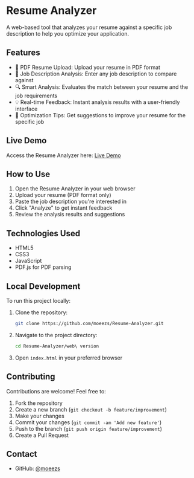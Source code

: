 # Resume Analyzer

A web-based tool that analyzes your resume against a specific job description to help you optimize your application.

## Features

- 📄 PDF Resume Upload: Upload your resume in PDF format
- 💼 Job Description Analysis: Enter any job description to compare against
- 🔍 Smart Analysis: Evaluates the match between your resume and the job requirements
- 💡 Real-time Feedback: Instant analysis results with a user-friendly interface
- 🎯 Optimization Tips: Get suggestions to improve your resume for the specific job

## Live Demo

Access the Resume Analyzer here: [Live Demo](https://moeezs.github.io/Resume-Analyzer/)

## How to Use

1. Open the Resume Analyzer in your web browser
2. Upload your resume (PDF format only)
3. Paste the job description you're interested in
4. Click "Analyze" to get instant feedback
5. Review the analysis results and suggestions

## Technologies Used

- HTML5
- CSS3
- JavaScript
- PDF.js for PDF parsing

## Local Development

To run this project locally:

1. Clone the repository:
   ```bash
   git clone https://github.com/moeezs/Resume-Analyzer.git
   ```
2. Navigate to the project directory:
   ```bash
   cd Resume-Analyzer/web\ version
   ```
3. Open `index.html` in your preferred browser

## Contributing

Contributions are welcome! Feel free to:

1. Fork the repository
2. Create a new branch (`git checkout -b feature/improvement`)
3. Make your changes
4. Commit your changes (`git commit -am 'Add new feature'`)
5. Push to the branch (`git push origin feature/improvement`)
6. Create a Pull Request

## Contact

- GitHub: [@moeezs](https://github.com/moeezs)
